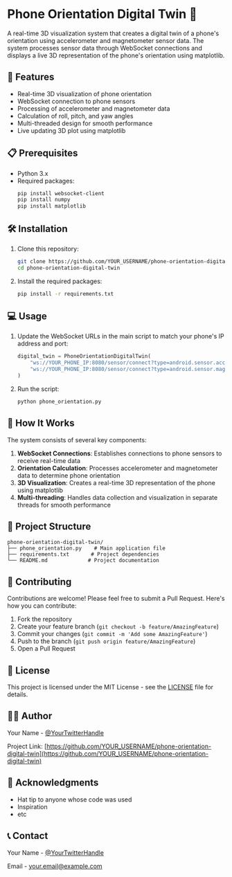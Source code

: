# Phone Orientation Digital Twin 📱

A real-time 3D visualization system that creates a digital twin of a phone's orientation using accelerometer and magnetometer sensor data. The system processes sensor data through WebSocket connections and displays a live 3D representation of the phone's orientation using matplotlib.


## 🚀 Features

- Real-time 3D visualization of phone orientation
- WebSocket connection to phone sensors
- Processing of accelerometer and magnetometer data
- Calculation of roll, pitch, and yaw angles
- Multi-threaded design for smooth performance
- Live updating 3D plot using matplotlib

## 📋 Prerequisites

- Python 3.x
- Required packages:
  ```bash
  pip install websocket-client
  pip install numpy
  pip install matplotlib
  ```

## 🛠️ Installation

1. Clone this repository:
   ```bash
   git clone https://github.com/YOUR_USERNAME/phone-orientation-digital-twin.git
   cd phone-orientation-digital-twin
   ```

2. Install the required packages:
   ```bash
   pip install -r requirements.txt
   ```

## 💻 Usage

1. Update the WebSocket URLs in the main script to match your phone's IP address and port:
   ```python
   digital_twin = PhoneOrientationDigitalTwin(
       "ws://YOUR_PHONE_IP:8080/sensor/connect?type=android.sensor.accelerometer",
       "ws://YOUR_PHONE_IP:8080/sensor/connect?type=android.sensor.magnetic_field"
   )
   ```

2. Run the script:
   ```bash
   python phone_orientation.py
   ```

## 🔧 How It Works

The system consists of several key components:

1. **WebSocket Connections**: Establishes connections to phone sensors to receive real-time data
2. **Orientation Calculation**: Processes accelerometer and magnetometer data to determine phone orientation
3. **3D Visualization**: Creates a real-time 3D representation of the phone using matplotlib
4. **Multi-threading**: Handles data collection and visualization in separate threads for smooth performance

## 📁 Project Structure

```
phone-orientation-digital-twin/
├── phone_orientation.py    # Main application file
├── requirements.txt       # Project dependencies
└── README.md             # Project documentation
```

## 🤝 Contributing

Contributions are welcome! Please feel free to submit a Pull Request. Here's how you can contribute:

1. Fork the repository
2. Create your feature branch (`git checkout -b feature/AmazingFeature`)
3. Commit your changes (`git commit -m 'Add some AmazingFeature'`)
4. Push to the branch (`git push origin feature/AmazingFeature`)
5. Open a Pull Request

## 📝 License

This project is licensed under the MIT License - see the [LICENSE](LICENSE) file for details.

## 👨‍💻 Author

Your Name - [@YourTwitterHandle](https://twitter.com/YourTwitterHandle)

Project Link: [https://github.com/YOUR_USERNAME/phone-orientation-digital-twin](https://github.com/YOUR_USERNAME/phone-orientation-digital-twin)

## 🙏 Acknowledgments

- Hat tip to anyone whose code was used
- Inspiration
- etc

## 📞 Contact

Your Name - [@YourTwitterHandle](https://twitter.com/YourTwitterHandle)

Email - your.email@example.com